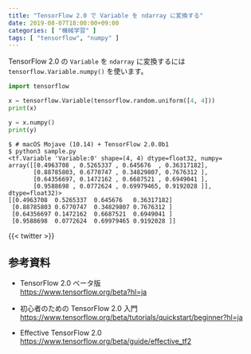 ```yaml
---
title: "TensorFlow 2.0 で Variable を ndarray に変換する"
date: 2019-08-07T18:00:00+09:00
categories: [ "機械学習" ]
tags: [ "tensorflow", "numpy" ]
---
```


TensorFlow 2.0 の `Variable` を `ndarray` に変換するには `tensorflow.Variable.numpy()` を使います。

```python
import tensorflow

x = tensorflow.Variable(tensorflow.random.uniform([4, 4]))
print(x)

y = x.numpy()
print(y)
```

```console
$ # macOS Mojave (10.14) + TensorFlow 2.0.0b1
$ python3 sample.py
<tf.Variable 'Variable:0' shape=(4, 4) dtype=float32, numpy=
array([[0.4963708 , 0.5265337 , 0.645676  , 0.36317182],
       [0.88785803, 0.6770747 , 0.34829807, 0.7676312 ],
       [0.64356697, 0.1472162 , 0.6687521 , 0.6949041 ],
       [0.9588698 , 0.0772624 , 0.69979465, 0.9192028 ]], dtype=float32)>
[[0.4963708  0.5265337  0.645676   0.36317182]
 [0.88785803 0.6770747  0.34829807 0.7676312 ]
 [0.64356697 0.1472162  0.6687521  0.6949041 ]
 [0.9588698  0.0772624  0.69979465 0.9192028 ]]
```

{{< twitter >}}

## 参考資料
- TensorFlow 2.0 ベータ版<br />
  <span style="word-break: break-all;">
  https://www.tensorflow.org/beta?hl=ja
  </span>

- 初心者のための TensorFlow 2.0 入門<br />
  <span style="word-break: break-all;">
  https://www.tensorflow.org/beta/tutorials/quickstart/beginner?hl=ja
  </span>

- Effective TensorFlow 2.0<br />
  <span style="word-break: break-all;">
  https://www.tensorflow.org/beta/guide/effective_tf2
  </span>

